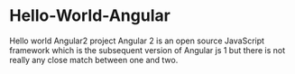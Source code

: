 # Hello-World-Angular
Hello world Angular2 project
Angular 2 is an open source JavaScript framework which is the subsequent version of Angular js 1 but there is not really any close match between one and two. 
